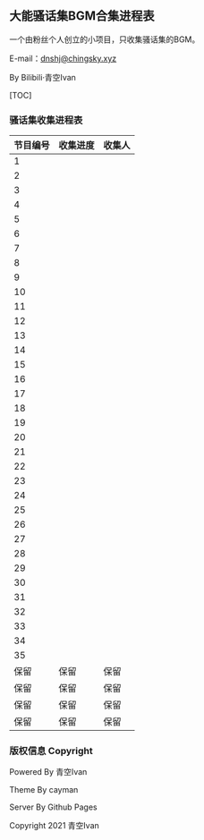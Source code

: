 ## 大能骚话集BGM合集进程表

一个由粉丝个人创立的小项目，只收集骚话集的BGM。

E-mail：dnshj@chingsky.xyz

By Bilibili·青空Ivan

[TOC]



### 骚话集收集进程表

| 节目编号 | 收集进度 | 收集人 |
| -------- | -------- | ------ |
| 1        |          |        |
| 2        |          |        |
| 3        |          |        |
| 4        |          |        |
| 5        |          |        |
| 6        |          |        |
| 7        |          |        |
| 8        |          |        |
| 9        |          |        |
| 10       |          |        |
| 11       |          |        |
| 12       |          |        |
| 13       |          |        |
| 14       |          |        |
| 15       |          |        |
| 16       |          |        |
| 17       |          |        |
| 18       |          |        |
| 19       |          |        |
| 20       |          |        |
| 21       |          |        |
| 22       |          |        |
| 23       |          |        |
| 24       |          |        |
| 25       |          |        |
| 26       |          |        |
| 27       |          |        |
| 28       |          |        |
| 29       |          |        |
| 30       |          |        |
| 31       |          |        |
| 32       |          |        |
| 33       |          |        |
| 34       |          |        |
| 35       |          |        |
| 保留     | 保留     | 保留   |
| 保留     | 保留     | 保留   |
| 保留     | 保留     | 保留   |
| 保留     | 保留     | 保留   |



### 版权信息 Copyright

Powered By 青空Ivan

Theme By cayman

Server By Github Pages

Copyright 2021 青空Ivan
